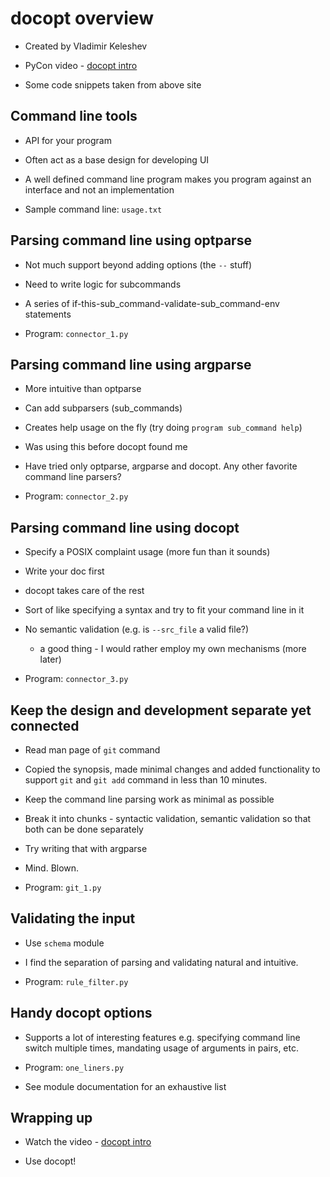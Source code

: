 # docopt overview

- Created by Vladimir Keleshev

- PyCon video - [docopt intro](http://docopt.org)

- Some code snippets taken from above site

## Command line tools

- API for your program

- Often act as a base design for developing UI

- A well defined command line program makes you program against an
  interface and not an implementation

- Sample command line: `usage.txt` 

## Parsing command line using optparse

- Not much support beyond adding options (the `--`  stuff)

- Need to write logic for subcommands

- A series of if-this-sub_command-validate-sub_command-env statements

- Program: `connector_1.py` 

## Parsing command line using argparse

- More intuitive than optparse

- Can add subparsers (sub_commands)

- Creates help usage on the fly (try doing `program sub_command help`)

- Was using this before docopt found me

- Have tried only optparse, argparse and docopt. Any other favorite 
  command line parsers?

- Program: `connector_2.py`

## Parsing command line using docopt

- Specify a POSIX complaint usage (more fun than it sounds)

- Write your doc first

- docopt takes care of the rest

- Sort of like specifying a syntax and try to fit your command line in it

- No semantic validation (e.g. is `--src_file` a valid file?) 
  - a good thing - I would rather employ my own mechanisms (more later)

- Program: `connector_3.py`

## Keep the design and development separate yet connected

- Read man page of `git` command

- Copied the synopsis, made minimal changes and added functionality to 
  support `git` and `git add`  command in less than 10 minutes.

- Keep the command line parsing work as minimal as possible

- Break it into chunks - syntactic validation, semantic validation so that
  both can be done separately

- Try writing that with argparse

- Mind. Blown.

- Program: `git_1.py`

## Validating the input

- Use `schema` module

- I find the separation of parsing and validating natural and intuitive.

- Program: `rule_filter.py` 

## Handy docopt options

- Supports a lot of interesting features e.g. specifying command line 
  switch multiple times, mandating usage of arguments in pairs, etc.

- Program: `one_liners.py`

- See module documentation for an exhaustive list

## Wrapping up

- Watch the video - [docopt intro](http://docopt.org)

- Use docopt!  
